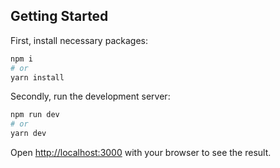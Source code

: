 ## Getting Started

First, install necessary packages:
```bash
npm i
# or 
yarn install
```

Secondly, run the development server:

```bash
npm run dev
# or
yarn dev
```

Open [http://localhost:3000](http://localhost:3000) with your browser to see the result.
